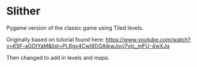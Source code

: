 # Slither
Pygame version of the classic game using Tiled levels.

Originally based on tutorial found here:
https://www.youtube.com/watch?v=K5F-aGDIYaM&list=PL6gx4Cwl9DGAjkwJocj7vlc_mFU-4wXJq

Then changed to add in levels and maps.

